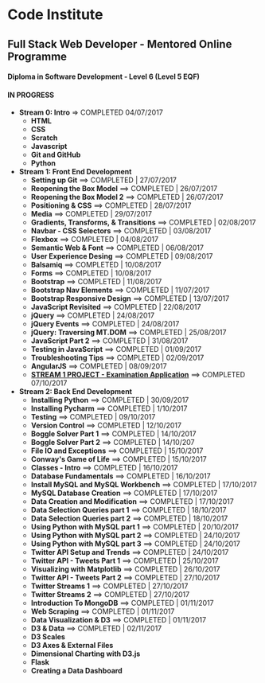 # Code Institute

## Full Stack Web Developer - Mentored Online Programme
#### Diploma in Software Development - Level 6 (Level 5 EQF)
#### IN PROGRESS
- **Stream 0: Intro** => COMPLETED 04/07/2017
  - **HTML**
  - **CSS**
  - **Scratch**
  - **Javascript**
  - **Git and GitHub**
  - **Python**
- **Stream 1: Front End Development**
  - **Setting up Git** ==> COMPLETED | 27/07/2017
  - **Reopening the Box Model** ==> COMPLETED | 26/07/2017
  - **Reopening the Box Model 2** ==> COMPLETED | 26/07/2017
  - **Positioning & CSS** ==> COMPLETED | 28/07/2017
  - **Media** ==> COMPLETED | 29/07/2017
  - **Gradients, Transforms, & Transitions** ==> COMPLETED | 02/08/2017
  - **Navbar - CSS Selectors** ==> COMPLETED | 03/08/2017
  - **Flexbox** ==> COMPLETED | 04/08/2017
  - **Semantic Web & Font** ==> COMPLETED | 06/08/2017
  - **User Experience Desing** ==> COMPLETED | 09/08/2017
  - **Balsamiq** ==> COMPLETED | 10/08/2017
  - **Forms** ==> COMPLETED | 10/08/2017
  - **Bootstrap** ==> COMPLETED | 11/08/2017
  - **Bootstrap Nav Elements** ==> COMPLETED | 11/07/2017
  - **Bootstrap Responsive Design** ==> COMPLETED | 13/07/2017
  - **JavaScript Revisited** ==> COMPLETED | 22/08/2017
  - **jQuery** ==> COMPLETED | 24/08/2017
  - **jQuery Events** ==> COMPLETED | 24/08/2017
  - **jQuery: Traversing MT.DOM** ==> COMPLETED | 25/08/2017
  - **JavaScript Part 2** ==> COMPLETED | 31/08/2017
  - **Testing in JavaScript**  ==> COMPLETED | 01/09/2017
  - **Troubleshooting Tips** ==> COMPLETED | 02/09/2017
  - **AngularJS** ==> COMPLETED | 08/09/2017
  - [**STREAM 1 PROJECT - Examination Application**](https://github.com/sebam2k4/stream1-project) ==> COMPLETED 07/10/2017
- **Stream 2: Back End Development**
  - **Installing Python** ==> COMPLETED | 30/09/2017
  - **Installing Pycharm** ==> COMPLETED | 1/10/2017
  - **Testing** ==> COMPLETED | 09/10/2017
  - **Version Control** ==> COMPLETED | 12/10/2017
  - **Boggle Solver Part 1** ==> COMPLETED | 14/10/2017
  - **Boggle Solver Part 2** ==> COMPLETED | 14/10/207
  - **File IO and Exceptions** ==> COMPLETED | 15/10/2017
  - **Conway's Game of Life** ==> COMPLETED | 15/10/2017
  - **Classes - Intro** ==> COMPLETED | 16/10/2017
  - **Database Fundamentals** ==> COMPLETED | 16/10/2017
  - **Install MySQL and MySQL Workbench** ==> COMPLETED | 17/10/2017
  - **MySQL Database Creation** ==> COMPLETED | 17/10/2017
  - **Data Creation and Modification** ==> COMPLETED | 17/10/2017
  - **Data Selection Queries part 1** ==> COMPLETED | 18/10/2017
  - **Data Selection Queries part 2** ==> COMPLETED | 18/10/2017
  - **Using Python with MySQL part 1** ==> COMPLETED | 20/10/2017
  - **Using Python with MySQL part 2** ==> COMPLETED | 24/10/2017
  - **Using Python with MySQL part 3** ==> COMPLETED | 24/10/2017
  - **Twitter API Setup and Trends** ==> COMPLETED | 24/10/2017
  - **Twitter API - Tweets Part 1** ==> COMPLETED | 25/10/2017
  - **Visualizing with Matplotlib** ==> COMPLETED | 26/10/2017
  - **Twitter API - Tweets Part 2** ==> COMPLETED | 27/10/2017
  - **Twitter Streams 1** ==> COMPLETED | 27/10/2017
  - **Twitter Streams 2** ==> COMPLETED | 27/10/2017
  - **Introduction To MongoDB** ==> COMPLETED | 01/11/2017
  - **Web Scraping** ==> COMPLETED | 01/11/2017
  - **Data Visualization & D3** ==> COMPLETED | 01/11/2017
  - **D3 & Data** ==> COMPLETED | 02/11/2017
  - **D3 Scales**
  - **D3 Axes & External Files**
  - **Dimensional Charting with D3.js**
  - **Flask**
  - **Creating a Data Dashboard**
